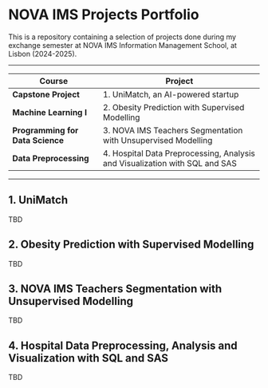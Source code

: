 # NOVA IMS Projects Portfolio
This is a repository containing a selection of projects done during my exchange semester at NOVA IMS Information Management School, at Lisbon (2024-2025).

---

| **Course** | **Project** |
|---|---|
| **Capstone Project** | 1. UniMatch, an AI-powered startup |
| **Machine Learning I** | 2. Obesity Prediction with Supervised Modelling |
| **Programming for Data Science** | 3. NOVA IMS Teachers Segmentation with Unsupervised Modelling |
| **Data Preprocessing** | 4. Hospital Data Preprocessing, Analysis and Visualization with SQL and SAS |

---

## 1. UniMatch
TBD

## 2. Obesity Prediction with Supervised Modelling
TBD

## 3. NOVA IMS Teachers Segmentation with Unsupervised Modelling
TBD

## 4. Hospital Data Preprocessing, Analysis and Visualization with SQL and SAS
TBD